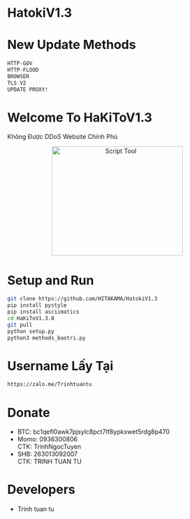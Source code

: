 # HatokiV1.3
# New Update Methods
```sh
HTTP-GOV
HTTP-FLOOD
BROWSER
TLS V2
UPDATE PROXY!
```
# Welcome To HaKiToV1.3
Không Được DDoS Website Chính Phủ<p align="center"><img src="https://imgur.com/a/gKXo1IE" width="300" height="250" alt="Script Tool"></p> 
# Setup and Run
```sh
git clone https://github.com/HITAKAMA/HatokiV1.3
pip install pystyle
pip install asciimatics
cd HaKiToV1.3.0
git pull
python setup.py
python3 methods_baotri.py
```
# Username Lấy Tại
```sh
https://zalo.me/Trinhtuantu
```
# Donate
* BTC: bc1qefl0awk7pjsylc8pct7lf8ypkxwet5rdg8p470
* Momo: 0936300806 <br>
CTK:  TrinhNgocTuyen
* SHB: 263013092007 <br>
CTK: TRINH TUAN TU
# Developers
* Trinh tuan tu


